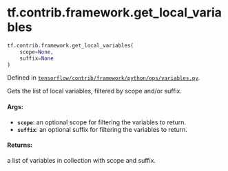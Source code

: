 <div itemscope itemtype="http://developers.google.com/ReferenceObject">
<meta itemprop="name" content="tf.contrib.framework.get_local_variables" />
<meta itemprop="path" content="Stable" />
</div>

# tf.contrib.framework.get_local_variables

``` python
tf.contrib.framework.get_local_variables(
    scope=None,
    suffix=None
)
```



Defined in [`tensorflow/contrib/framework/python/ops/variables.py`](/code/stable/tensorflow/contrib/framework/python/ops/variables.py).

Gets the list of local variables, filtered by scope and/or suffix.

#### Args:

* <b>`scope`</b>: an optional scope for filtering the variables to return.
* <b>`suffix`</b>: an optional suffix for filtering the variables to return.


#### Returns:

a list of variables in collection with scope and suffix.